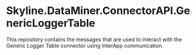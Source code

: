 # Skyline.DataMiner.ConnectorAPI.GenericLoggerTable
This repository contains the messages that are used to interact with the Generic Logger Table connector using InterApp communication.

